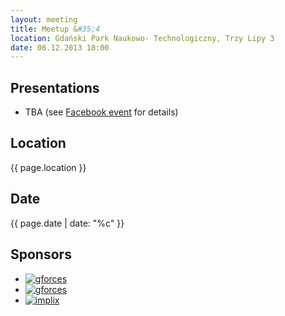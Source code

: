 ```yaml
---
layout: meeting
title: Meetup &#35;4
location: Gdański Park Naukowo- Technologiczny, Trzy Lipy 3
date: 06.12.2013 18:00
---
```

## Presentations

<ul class="presentations">
    <li>
        TBA (see <a href="https://www.facebook.com/events/315425888595525/">Facebook event</a> for details)
    </li>
</ul>

## Location

{{ page.location }}

## Date

{{ page.date | date: "%c" }}

## Sponsors

<ul class="sponsors">
    <li><a href="http://www.gpnt.pl/"><img src="/media/4/sponsor-gpnt.png" alt="gforces"></a></li>
    <li><a href="http://www.gforces.pl/"><img src="/media/4/sponsor-gforces.png" alt="gforces"></a></li>
    <li><a href="http://www.implix.pl/"><img src="/media/4/sponsor-implix.png" alt="implix"></a></li>
</ul>
